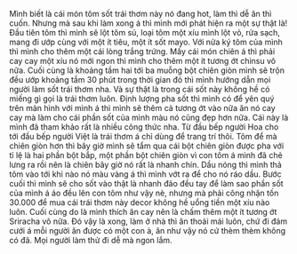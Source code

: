 Mình biết là cái món tôm sốt trái thơm này nó đang hot, làm thì dễ ăn thì cuốn. Nhưng mà sau khi làm xong á thì mình mới phát hiện ra một sự thật là! Đầu tiên tôm thì mình sẽ lột tôm sú, loại tôm một xíu mình lột vỏ, rửa sạch, mang đi ướp cùng với một ít tiêu, một ít sốt mayo. Với nửa ký tôm của mình thì mình cho thêm một cái lòng trắng trứng. Mấy cái món chiên á thì phải cay cay một xíu nó mới ngon thì mình cho thêm một ít tương ớt chinsu vô nữa. Cuối cùng là khoảng tầm hai tới ba muỗng bột chiên giòn mình sẽ trộn đều ướp khoảng tầm 30 phút trong thời gian đó thì mình hướng dẫn mọi người làm sốt trái thơm nha. Và sự thật là trong cái sốt này không hề có miếng gì gọi là trái thơm luôn. Định lượng pha sốt thì mình có để yên quý trên màn hình với mình á thì mình sẽ thêm cả tương ớt vào nữa ăn nó cay cay mà làm cho cái phần sốt của mình màu nó cũng đẹp hơn nữa. Cái này là mình đã tham khảo rất là nhiều công thức nha. Từ đầu bếp người Hoa cho tới đầu bếp người Việt là trái thơm á chỉ dùng để trang trí thôi. Tôm để mà chiên giòn hơn thì bây giờ mình sẽ tẩm qua cái bột chiên giòn được pha với tỉ lệ là hai phần bột bắp, một phần bột chiên giòn vì con tôm á mình đã chẻ lưng ra rồi nên là chiên bây giờ nó rất là nhanh chín. Dầu nóng thì mình thả tôm vào tới khi nào nó màu vàng á thì mình vớt ra để cho nó ráo dầu. Bước cuối thì mình sẽ cho sốt vào thật là nhanh đảo đều tay để làm sao phần sốt của mình á áo đều lên con tôm như vậy nè, nhưng mà phải công nhận tốn 30.000 để mua cái trái thơm này decor không hề uổng tiền một xíu nào luôn. Cuối cùng do là mình thích ăn cay nên là chấm thêm một ít tương ớt Sriracha vô nữa. Đó vậy là xong, làm ở nhà thì ăn thoải mái luôn, chứ đi đám cưới á mỗi người ăn được có một con à, ăn như vậy nó cứ thèm thèm không có đã. Mọi người làm thử đi dễ mà ngon lắm.